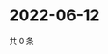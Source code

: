# 2022-06-12

共 0 条

<!-- BEGIN WEIBO -->
<!-- 最后更新时间 Sun Jun 12 2022 14:19:39 GMT+0800 (China Standard Time) -->

<!-- END WEIBO -->
